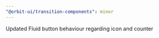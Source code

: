 ```yaml
---
"@orbit-ui/transition-components": minor
---
```


Updated Fluid button behaviour regarding icon and counter
